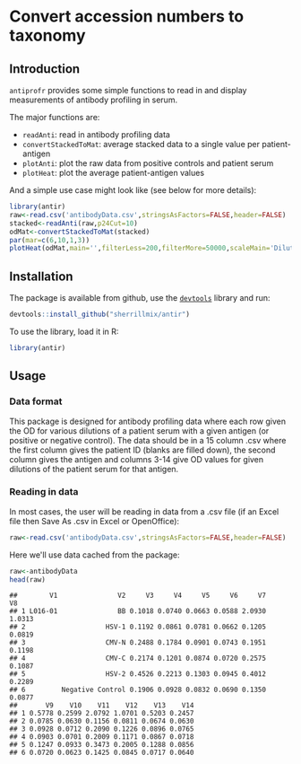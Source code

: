 # Convert accession numbers to taxonomy

<!--
[![Build Status](https://travis-ci.org/sherrillmix/taxonomizr.svg?branch=master)](https://travis-ci.org/sherrillmix/taxonomizr)
[![codecov](https://codecov.io/gh/sherrillmix/taxonomizr/branch/master/graph/badge.svg)](https://codecov.io/gh/sherrillmix/taxonomizr)
[![CRAN_Status_Badge](http://www.r-pkg.org/badges/version/taxonomizr)](https://cran.r-project.org/package=taxonomizr)
-->

## Introduction

`antiprofr` provides some simple functions to read in and display measurements of antibody profiling in serum.

The major functions are:
 * `readAnti`: read in antibody profiling data
 * `convertStackedToMat`: average stacked data to a single value per patient-antigen
 * `plotAnti`: plot the raw data from positive controls and patient serum
 * `plotHeat`: plot the average patient-antigen values

And a simple use case might look like (see below for more details):


```r
library(antir)
raw<-read.csv('antibodyData.csv',stringsAsFactors=FALSE,header=FALSE)
stacked<-readAnti(raw,p24Cut=10)
odMat<-convertStackedToMat(stacked)
par(mar=c(6,10,1,3))
plotHeat(odMat,main='',filterLess=200,filterMore=50000,scaleMain='Dilution reaching OD450(p24=10pg)')
```

## Installation
The package is available from github, use the [<code>devtools</code>](https://github.com/hadley/devtools) library and run:

```r
devtools::install_github("sherrillmix/antir")
```

To use the library, load it in R:

```r
library(antir)
```

## Usage

### Data format

This package is designed for antibody profiling data where each row given the OD for various dilutions of a patient serum with a given antigen (or positive or negative control). The data should be in a 15 column .csv where the first column gives the patient ID (blanks are filled down), the second column gives the antigen and columns 3-14 give OD values for given dilutions of the patient serum for that antigen.

### Reading in data
In most cases, the user will be reading in data from a .csv file (if an Excel file then Save As .csv in Excel or OpenOffice):


```r
raw<-read.csv('antibodyData.csv',stringsAsFactors=FALSE,header=FALSE)
```

Here we'll use data cached from the package:


```r
raw<-antibodyData
head(raw)
```

```
##        V1               V2     V3     V4     V5     V6     V7     V8
## 1 L016-01               BB 0.1018 0.0740 0.0663 0.0588 2.0930 1.0313
## 2                    HSV-1 0.1192 0.0861 0.0781 0.0662 0.1205 0.0819
## 3                    CMV-N 0.2488 0.1784 0.0901 0.0743 0.1951 0.1198
## 4                    CMV-C 0.2174 0.1201 0.0874 0.0720 0.2575 0.1087
## 5                    HSV-2 0.4526 0.2213 0.1303 0.0945 0.4012 0.2289
## 6         Negative Control 0.1906 0.0928 0.0832 0.0690 0.1350 0.0877
##       V9    V10    V11    V12    V13    V14
## 1 0.5778 0.2599 2.0792 1.0701 0.5203 0.2457
## 2 0.0785 0.0630 0.1156 0.0811 0.0674 0.0630
## 3 0.0928 0.0712 0.2090 0.1226 0.0896 0.0765
## 4 0.0903 0.0701 0.2009 0.1171 0.0867 0.0718
## 5 0.1247 0.0933 0.3473 0.2005 0.1288 0.0856
## 6 0.0720 0.0623 0.1425 0.0845 0.0717 0.0640
```



